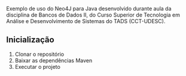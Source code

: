Exemplo de uso do Neo4J para Java desenvolvido durante aula da disciplina de Bancos de Dados II, do Curso Superior de Tecnologia em Análise e Desenvolvimento de Sistemas do TADS (CCT-UDESC).

## Inicialização

1. Clonar o repositório
2. Baixar as dependências Maven
3. Executar o projeto
